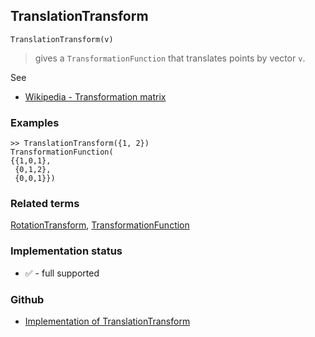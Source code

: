 ## TranslationTransform

```
TranslationTransform(v)
```

> gives a `TransformationFunction` that translates points by vector `v`. 

See
* [Wikipedia - Transformation matrix](https://en.wikipedia.org/wiki/Transformation_matrix)

### Examples
 
```
>> TranslationTransform({1, 2})
TransformationFunction(
{{1,0,1},
 {0,1,2},
 {0,0,1}})
```

### Related terms
[RotationTransform](RotationTransform.md), [TransformationFunction](TransformationFunction.md)






### Implementation status

* &#x2705; - full supported

### Github

* [Implementation of TranslationTransform](https://github.com/axkr/symja_android_library/blob/master/symja_android_library/matheclipse-core/src/main/java/org/matheclipse/core/builtin/TensorFunctions.java#L1329) 
